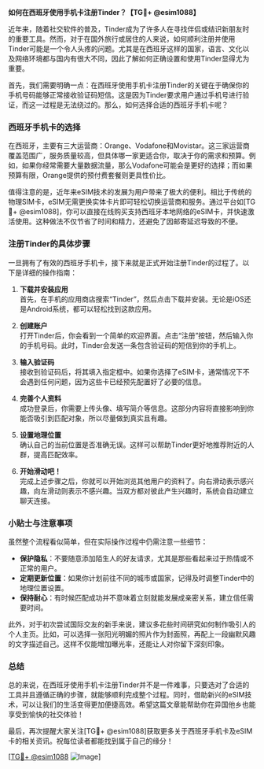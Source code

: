 **如何在西班牙使用手机卡注册Tinder？【TG💪+ @esim1088】**

近年来，随着社交软件的普及，Tinder成为了许多人在寻找伴侣或结识新朋友时的重要工具。然而，对于在国外旅行或居住的人来说，如何顺利注册并使用Tinder可能是一个令人头疼的问题。尤其是在西班牙这样的国家，语言、文化以及网络环境都与国内有很大不同，因此了解如何正确设置和使用Tinder显得尤为重要。

首先，我们需要明确一点：在西班牙使用手机卡注册Tinder的关键在于确保你的手机号码能够正常接收验证码短信。这是因为Tinder要求用户通过手机号进行验证，而这一过程是无法绕过的。那么，如何选择合适的西班牙手机卡呢？

### 西班牙手机卡的选择

在西班牙，主要有三大运营商：Orange、Vodafone和Movistar。这三家运营商覆盖范围广，服务质量较高，但具体哪一家更适合你，取决于你的需求和预算。例如，如果你经常需要大量数据流量，那么Vodafone可能会是更好的选择；而如果预算有限，Orange提供的预付费套餐则更具性价比。

值得注意的是，近年来eSIM技术的发展为用户带来了极大的便利。相比于传统的物理SIM卡，eSIM无需更换实体卡片即可轻松切换运营商和服务。通过平台如[TG💪+ @esim1088]，你可以直接在线购买支持西班牙本地网络的eSIM卡，并快速激活使用。这种做法不仅节省了时间和精力，还避免了因邮寄延迟导致的不便。

### 注册Tinder的具体步骤

一旦拥有了有效的西班牙手机卡，接下来就是正式开始注册Tinder的过程了。以下是详细的操作指南：

1. **下载并安装应用**  
   首先，在手机的应用商店搜索“Tinder”，然后点击下载并安装。无论是iOS还是Android系统，都可以轻松找到这款应用。

2. **创建账户**  
   打开Tinder后，你会看到一个简单的欢迎界面。点击“注册”按钮，然后输入你的手机号码。此时，Tinder会发送一条包含验证码的短信到你的手机上。

3. **输入验证码**  
   接收到验证码后，将其填入指定框中。如果你选择了eSIM卡，通常情况下不会遇到任何问题，因为这些卡已经预先配置好了必要的信息。

4. **完善个人资料**  
   成功登录后，你需要上传头像、填写简介等信息。这部分内容将直接影响到你能否吸引到匹配对象，所以尽量做到真实且有趣。

5. **设置地理位置**  
   确认自己的当前位置是否准确无误。这样可以帮助Tinder更好地推荐附近的人群，提高匹配效率。

6. **开始滑动吧！**  
   完成上述步骤之后，你就可以开始浏览其他用户的资料了。向右滑动表示感兴趣，向左滑动则表示不感兴趣。当双方都对彼此产生兴趣时，系统会自动建立聊天连接。

### 小贴士与注意事项

虽然整个流程看似简单，但在实际操作过程中仍需注意一些细节：

- **保护隐私**：不要随意添加陌生人的好友请求，尤其是那些看起来过于热情或不正常的用户。
- **定期更新位置**：如果你计划前往不同的城市或国家，记得及时调整Tinder中的地理位置设置。
- **保持耐心**：有时候匹配成功并不意味着立刻就能发展成亲密关系，建立信任需要时间。

此外，对于初次尝试国际交友的新手来说，建议多花些时间研究如何制作吸引人的个人主页。比如，可以选择一张阳光明媚的照片作为封面照，再配上一段幽默风趣的文字描述自己。这样不仅能增加曝光率，还能让人对你留下深刻印象。

### 总结

总的来说，在西班牙使用手机卡注册Tinder并不是一件难事，只要选对了合适的工具并且遵循正确的步骤，就能够顺利完成整个过程。同时，借助新兴的eSIM技术，可以让我们的生活变得更加便捷高效。希望这篇文章能帮助你在异国他乡也能享受到愉快的社交体验！

最后，再次提醒大家关注[TG💪+ @esim1088]获取更多关于西班牙手机卡及eSIM卡的相关资讯。祝每位读者都能找到属于自己的缘分！

[[TG💪+ @esim1088](https://t.me/s/esim1088) ![Image](https://i.postimg.cc/4NQfJmqS/Snipaste-2025-05-13-00-14-12.png)]